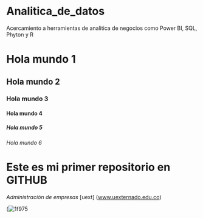 # Analitica_de_datos
Acercamiento a herramientas de analitica de negocios como Power BI, SQL, Phyton y R
# Hola mundo 1
## Hola mundo 2
### Hola mundo 3
#### Hola mundo 4
##### Hola mundo 5
###### Hola mundo 6


# **Este es mi primer repositorio en GITHUB**
*Administración de empresas*
[uext] (www.uexternado.edu.co)


(![1f975](https://github.com/user-attachments/assets/46f16da8-6488-42e6-b998-43c402f35d7f)

